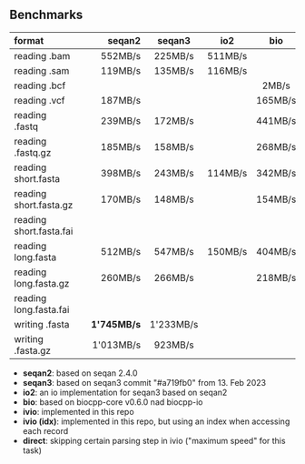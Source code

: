 ## Benchmarks

|        format           | | seqan2        | seqan3    | io2     | bio     | seqtk       | ivio          | direct         |
|:------------------------|-|--------------:|:---------:|:-------:|:-------:|:-----------:|:-------------:|:--------------:|
| reading .bam            | |     552MB/s   |   225MB/s | 511MB/s |         |             |   **707MB/s** |                |
| reading .sam            | |     119MB/s   |   135MB/s | 116MB/s |         |             |   **482MB/s** |                |
| reading .bcf            | |               |           |         |   2MB/s |             |    **12MB/s** |                |
| reading .vcf            | |     187MB/s   |           |         | 165MB/s |             |   **401MB/s** |                |
| reading .fastq          | |     239MB/s   |   172MB/s |         | 441MB/s |             |   **887MB/s** |                |
| reading .fastq.gz       | |     185MB/s   |   158MB/s |         | 268MB/s |             |   **329MB/s** |                |
| reading short.fasta     | |     398MB/s   |   243MB/s | 114MB/s | 342MB/s |   494MB/s   |   **888MB/s** |___1'294MB/s___ |
| reading short.fasta.gz  | |     170MB/s   |   148MB/s |         | 154MB/s | **184MB/s** |     182MB/s   |                |
| reading short.fasta.fai | |               |           |         |         |             |   **515MB/s** |                |
| reading long.fasta      | |     512MB/s   |   547MB/s | 150MB/s | 404MB/s | 1'045MB/s   | **1'253MB/s** |___1'470MB/s___ |
| reading long.fasta.gz   | |     260MB/s   |   266MB/s |         | 218MB/s | **312MB/s** |     301MB/s   |                |
| reading long.fasta.fai  | |               |           |         |         |             | **1'264MB/s** |                |
| writing .fasta          | | **1'745MB/s** | 1'233MB/s |         |         |             |   1'377MB/s   |                |
| writing .fasta.gz       | |   1'013MB/s   |   923MB/s |         |         |             | **1'257MB/s** |                |

* **seqan2**: based on seqan 2.4.0
* **seqan3**: based on seqan3 commit "#a719fb0" from 13. Feb 2023
* **io2**: an io implementation for seqan3 based on seqan2
* **bio**: based on biocpp-core v0.6.0 nad biocpp-io
* **ivio**: implemented in this repo
* **ivio (idx)**: implemented in this repo, but using an index when accessing each record
* **direct**: skipping certain parsing step in ivio ("maximum speed" for this task)
